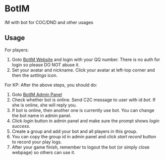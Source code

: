 # BotIM
IM with bot for COC/DND and other usages

## Usage
For players:
1. Goto [BotIM Website](https://maliut.space/BotIM) and login with your QQ number. There is no auth for login so please DO NOT abuse it.
2. Set your avatar and nickname. Click your avatar at left-top corner and then the *settings* icon.

For KP:
After the above steps, you should do:
1. Goto [BotIM Admin Panel](https://maliut.space/BotIM/bot) 
2. Check whether bot is online. Send C2C message to user with id *bot*. If she is online, she will reply you.
3. If bot is online, then another one is currently use bot. You can change the bot name in admin panel.
4. Click *login* button in admin panel and make sure the prompt shows *login success*.
5. Create a group and add your bot and all players in this group.
6. You can copy the group id in admin panel and click *start record* button to record your play logs.
7. After your game finish, remember to logout the bot (or simply close webpage) so others can use it.

 
